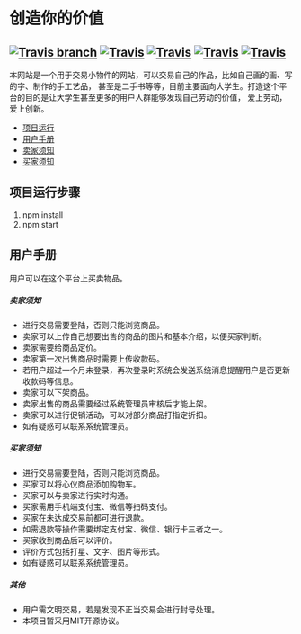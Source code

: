 # 创造你的价值
[![Travis branch](https://img.shields.io/travis/USER/REPO/BRANCH.svg)](https://github.com/lovelyBug/creating-value)
[![Travis](https://img.shields.io/badge/THINKPHP-5.0.20-green.svg)](http://www.thinkphp.cn/down.html)
[![Travis](https://img.shields.io/badge/react-16.4.0-brightgreen.svg)](https://reactjs.org/docs/hello-world.html)
[![Travis](https://img.shields.io/badge/php-7.2.2-blue.svg)](http://www.php.net/)
[![Travis](https://img.shields.io/badge/version-0.0.1-blue.svg)](https://github.com/lovelyBug/creating-value)
--------------------------------------------------------------------
本网站是一个用于交易小物件的网站，可以交易自己的作品，比如自己画的画、写的字、制作的手工艺品，
甚至是二手书等等，目前主要面向大学生。打造这个平台的目的是让大学生甚至更多的用户人群能够发现自己劳动的价值，
爱上劳动，爱上创新。

* [项目运行](#run)
* [用户手册](#user)
* [卖家须知](#seller)
* [买家须知](#buyer)

<h2 id="run">项目运行步骤</h2>

1. npm install
2. npm start

<h2 id="user">用户手册</h2>

用户可以在这个平台上买卖物品。

<h5 id="seller">卖家须知</h5>

* 进行交易需要登陆，否则只能浏览商品。
* 卖家可以上传自己想要出售的商品的图片和基本介绍，以便买家判断。
* 卖家需要给商品定价。
* 卖家第一次出售商品时需要上传收款码。
* 若用户超过一个月未登录，再次登录时系统会发送系统消息提醒用户是否更新收款码等信息。
* 卖家可以下架商品。
* 卖家出售的商品需要经过系统管理员审核后才能上架。
* 卖家可以进行促销活动，可以对部分商品打指定折扣。
* 如有疑惑可以联系系统管理员。

<h5 id="buyer">买家须知</h5>

* 进行交易需要登陆，否则只能浏览商品。
* 买家可以将心仪商品添加购物车。
* 买家可以与卖家进行实时沟通。
* 买家需用手机端支付宝、微信等扫码支付。
* 买家在未达成交易前都可进行退款。
* 如需退款等操作需要绑定支付宝、微信、银行卡三者之一。
* 买家收到商品后可以评价。
* 评价方式包括打星、文字、图片等形式。
* 如有疑惑可以联系系统管理员。

##### 其他
* 用户需文明交易，若是发现不正当交易会进行封号处理。
* 本项目暂采用MIT开源协议。
